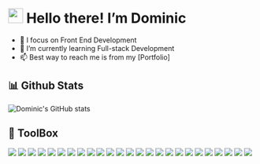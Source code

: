 # <img src="https://raw.githubusercontent.com/MartinHeinz/MartinHeinz/master/wave.gif" width="30px"> Hello there! I’m Dominic
- 👀 I focus on Front End Development
- 🌱 I’m currently learning Full-stack Development
- 📫 Best way to reach me is from my [Portfolio]

## 📊 Github Stats

![Dominic's GitHub stats](https://github-readme-stats.vercel.app/api/top-langs/?username=yosabba&bg_color=f5dd90,586ba4,324376&text_color=eff1f3&title_color=58a6ff&icon_color=58a6ff&layout=compact)


## 🧰 ToolBox
<img src="https://img.shields.io/badge/JavaScript-323330?style=for-the-badge&logo=javascript&logoColor=F7DF1E" /> <img 
src="https://img.shields.io/badge/Redux-593D88?style=for-the-badge&logo=redux&logoColor=white" /> <img 
src="https://img.shields.io/badge/CSS3-1572B6?style=for-the-badge&logo=css3&logoColor=white" /> <img 
src="https://img.shields.io/badge/Express.js-000000?style=for-the-badge&logo=express&logoColor=white" /> <img 
src="https://img.shields.io/badge/firebase-ffca28?style=for-the-badge&logo=firebase&logoColor=black" /> <img 
src="https://img.shields.io/badge/Gatsby-663399?style=for-the-badge&logo=gatsby&logoColor=white" /> <img 
src="https://img.shields.io/badge/GIT-E44C30?style=for-the-badge&logo=git&logoColor=white" /> <img 
src="https://img.shields.io/badge/Go-00ADD8?style=for-the-badge&logo=go&logoColor=white" /> <img 
src="https://img.shields.io/badge/HTML5-E34F26?style=for-the-badge&logo=html5&logoColor=white" /> <img 
src="https://img.shields.io/badge/Material%20UI-007FFF?style=for-the-badge&logo=mui&logoColor=white" /> <img 
src="https://img.shields.io/badge/MongoDB-4EA94B?style=for-the-badge&logo=mongodb&logoColor=white" /> <img 
src="https://img.shields.io/badge/Node.js-339933?style=for-the-badge&logo=nodedotjs&logoColor=white" /> <img 
src="https://img.shields.io/badge/next.js-000000?style=for-the-badge&logo=nextdotjs&logoColor=white" /> <img 
src="https://img.shields.io/badge/npm-CB3837?style=for-the-badge&logo=npm&logoColor=white" /> <img 
src="https://img.shields.io/badge/React-20232A?style=for-the-badge&logo=react&logoColor=61DAFB" /> <img 
src="https://img.shields.io/badge/Sass-CC6699?style=for-the-badge&logo=sass&logoColor=white" /> <img 
src="	https://img.shields.io/badge/TypeScript-007ACC?style=for-the-badge&logo=typescript&logoColor=white"/> <img 
src="https://img.shields.io/badge/Vue.js-35495E?style=for-the-badge&logo=vuedotjs&logoColor=4FC08D" /> <img 
src="https://img.shields.io/badge/Bootstrap-563D7C?style=for-the-badge&logo=bootstrap&logoColor=white" /> <img 
src="https://img.shields.io/badge/shopify-8DB543?style=for-the-badge&logo=Shopify&logoColor=white" /> <img 
src="https://img.shields.io/badge/styled--components-DB7093?style=for-the-badge&logo=styled-components&logoColor=white" /> <img 
src="https://img.shields.io/badge/React_Router-CA4245?style=for-the-badge&logo=react-router&logoColor=white"  /> <img 
src="https://img.shields.io/badge/Chakra--UI-319795?style=for-the-badge&logo=chakra-ui&logoColor=white" /> <img 
src="https://img.shields.io/badge/Jira-0052CC?style=for-the-badge&logo=Jira&logoColor=white" /> <img 
src="https://img.shields.io/badge/Wordpress-21759B?style=for-the-badge&logo=wordpress&logoColor=white" />

<!---
Yosabba/Yosabba is a ✨ special ✨ repository because its `README.md` (this file) appears on your GitHub profile.
You can click the Preview link to take a look at your changes.
--->
